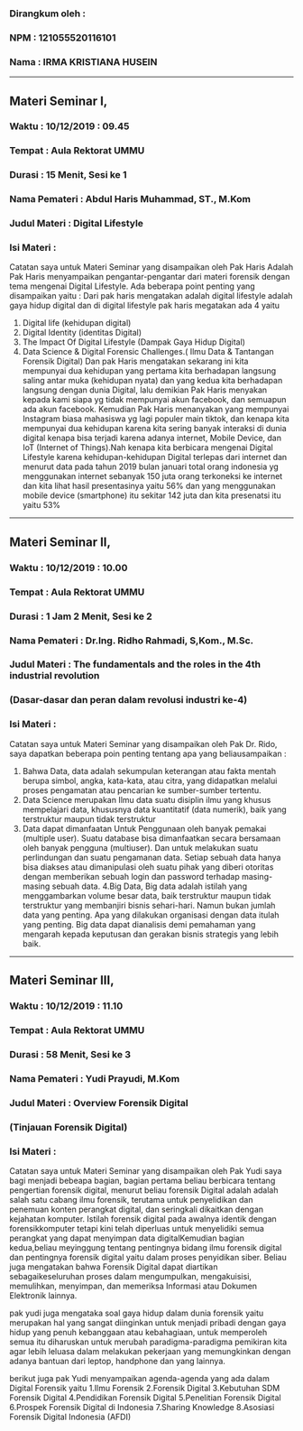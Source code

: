 ### Dirangkum oleh :
### NPM     : 121055520116101
### Nama    : IRMA KRISTIANA HUSEIN
***
## Materi Seminar I,
### Waktu         : 10/12/2019 : 09.45
### Tempat        : Aula Rektorat UMMU 
### Durasi        : 15 Menit, Sesi ke 1
### Nama Pemateri : Abdul Haris Muhammad, ST., M.Kom
### Judul Materi  : Digital Lifestyle
### Isi Materi  :
Catatan saya untuk Materi Seminar yang disampaikan oleh Pak Haris
Adalah Pak Haris menyampaikan pengantar-pengantar dari materi forensik
dengan tema mengenai Digital Lifestyle. Ada beberapa point penting
yang disampaikan yaitu :
Dari pak haris mengatakan adalah digital lifestyle adalah gaya hidup digital dan di digital lifestyle pak haris megatakan ada 4 yaitu 
1.	Digital life (kehidupan digital)
2.	Digital Identity (identitas Digital)
3.	The Impact Of Digital Lifestyle (Dampak Gaya Hidup Digital)
4.	Data Science & Digital Forensic Challenges.( Ilmu Data & Tantangan Forensik Digital)
Dan pak Haris mengatakan sekarang ini kita mempunyai dua kehidupan yang pertama kita berhadapan langsung saling antar muka (kehidupan nyata) dan yang kedua kita berhadapan langsung dengan dunia Digital, lalu demikian Pak Haris menyakan kepada kami siapa yg tidak mempunyai akun facebook, dan semuapun ada akun facebook. Kemudian Pak Haris menanyakan yang mempunyai Instagram biasa mahasiswa yg lagi populer main tiktok, dan kenapa kita mempunyai dua kehidupan karena kita sering banyak interaksi di dunia digital kenapa bisa terjadi karena adanya internet, Mobile Device, dan IoT (Internet of Things).Nah kenapa kita berbicara mengenai Digital Lifestyle karena kehidupan-kehidupan Digital terlepas dari internet dan menurut data pada tahun 2019 bulan januari total orang indonesia yg menggunakan internet sebanyak 150 juta orang terkoneksi ke internet dan kita lihat hasil presentasinya yaitu 56% dan yang menggunakan mobile device (smartphone) itu sekitar 142 juta dan kita presenatsi itu yaitu 53%

***
## Materi Seminar II,
### Waktu         : 10/12/2019 : 10.00
### Tempat        : Aula Rektorat UMMU
### Durasi        : 1 Jam 2 Menit, Sesi ke 2
### Nama Pemateri : Dr.Ing. Ridho Rahmadi, S,Kom., M.Sc.
### Judul Materi  : The fundamentals and the roles in the 4th industrial revolution
###		              (Dasar-dasar dan peran dalam revolusi industri ke-4)
### Isi Materi :
Catatan saya untuk Materi Seminar yang disampaikan oleh Pak Dr.
Rido, saya dapatkan beberapa poin penting tentang apa yang beliausampaikan :
1. Bahwa Data, data adalah sekumpulan keterangan atau fakta mentah berupa simbol, angka, kata-kata, atau citra, 
yang didapatkan melalui proses pengamatan atau pencarian ke sumber-sumber tertentu.
2. Data Science merupakan Ilmu data  suatu disiplin ilmu yang khusus mempelajari data, khususnya data kuantitatif 
(data numerik), baik yang terstruktur maupun tidak terstruktur 
3. Data dapat dimanfaatan Untuk Penggunaan oleh banyak pemakai (multiple user). Suatu database bisa dimanfaatkan 
secara bersamaan oleh banyak pengguna (multiuser). Dan untuk melakukan suatu perlindungan dan suatu pengamanan data. 
Setiap sebuah data hanya bisa diakses atau dimanipulasi oleh suatu pihak yang diberi otoritas dengan memberikan 
sebuah login dan password terhadap masing-masing sebuah data.
4.Big Data, Big data adalah istilah yang menggambarkan volume besar data, baik terstruktur maupun tidak terstruktur 
yang membanjiri bisnis sehari-hari. Namun bukan jumlah data yang penting. Apa yang dilakukan organisasi dengan data 
itulah yang penting. Big data dapat dianalisis demi pemahaman yang mengarah kepada keputusan dan gerakan bisnis 
strategis yang lebih baik.

***
## Materi Seminar III,
### Waktu         : 10/12/2019 : 11.10
### Tempat        : Aula Rektorat UMMU
### Durasi        : 58 Menit, Sesi ke 3
### Nama Pemateri : Yudi Prayudi, M.Kom
### Judul Materi  : Overview Forensik Digital
###		   	         (Tinjauan Forensik Digital)
### Isi Materi :
Catatan saya untuk Materi Seminar yang disampaikan oleh Pak Yudi saya bagi menjadi bebeapa bagian, bagian pertama beliau berbicara tentang pengertian forensik digital, menurut beliau forensik Digital adalah adalah salah satu cabang ilmu forensik, terutama untuk penyelidikan dan penemuan konten perangkat digital, dan seringkali dikaitkan dengan kejahatan komputer. Istilah forensik digital pada awalnya identik dengan forensikkomputer tetapi kini telah diperluas untuk menyelidiki semua perangkat yang dapat menyimpan data digitalKemudian bagian kedua,beliau meyinggung tentang pentingnya bidang ilmu forensik digital dan pentingnya forensik digital yaitu dalam proses penyidikan siber. Beliau juga mengatakan  bahwa Forensik Digital dapat diartikan sebagaikeseluruhan proses dalam mengumpulkan, mengakuisisi, memulihkan, menyimpan, dan memeriksa Informasi atau Dokumen Elektronik lainnya.

pak yudi juga mengataka soal gaya hidup dalam dunia forensik yaitu merupakan hal yang sangat diinginkan untuk menjadi pribadi dengan gaya hidup yang penuh kebanggaan atau kebahagiaan, untuk memperoleh semua itu diharuskan untuk merubah paradigma-paradigma pemikiran kita agar lebih leluasa dalam melakukan pekerjaan yang memungkinkan dengan adanya bantuan dari leptop, handphone dan yang lainnya.

berikut juga pak Yudi menyampaikan agenda-agenda yang ada dalam Digital Forensik yaitu
1.Ilmu Forensik 
2.Forensik Digital 
3.Kebutuhan SDM Forensik Digital 
4.Pendidikan Forensik Digital 
5.Penelitian Forensik Digital 
6.Prospek Forensik Digital di Indonesia 
7.Sharing Knowledge 
8.Asosiasi Forensik Digital Indonesia (AFDI)
